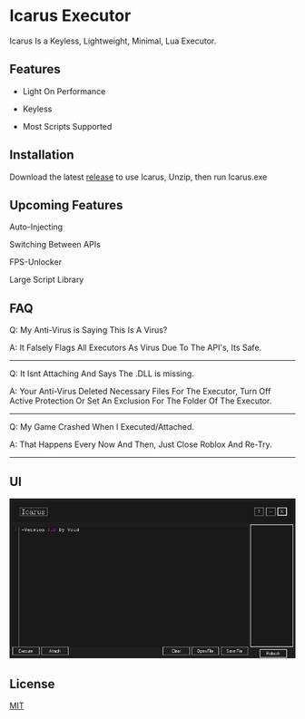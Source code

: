 # Icarus Executor

Icarus Is a Keyless, Lightweight, Minimal, Lua Executor.

## Features 

- Light On Performance

- Keyless

- Most Scripts Supported

## Installation

Download the latest [release](https://github.com/PersonWithEars/IcarusExecutor/releases/) to use Icarus, Unzip, then run Icarus.exe
## Upcoming Features

Auto-Injecting

Switching Between APIs

FPS-Unlocker

Large Script Library

## FAQ

Q: My Anti-Virus is Saying This Is A Virus?

A: It Falsely Flags All Executors As Virus Due To The API's, Its Safe.

---

Q: It Isnt Attaching And Says The .DLL is missing.

A: Your Anti-Virus Deleted Necessary Files For The Executor, Turn Off Active Protection Or Set An Exclusion For The Folder Of The Executor.

---

Q: My Game Crashed When I Executed/Attached.

A: That Happens Every Now And Then, Just Close Roblox And Re-Try.

---

## UI

![image](https://github.com/PersonWithEars/IcarusExecutor/blob/main/UIExample.PNG)

## License
[MIT](https://choosealicense.com/licenses/mit/)
